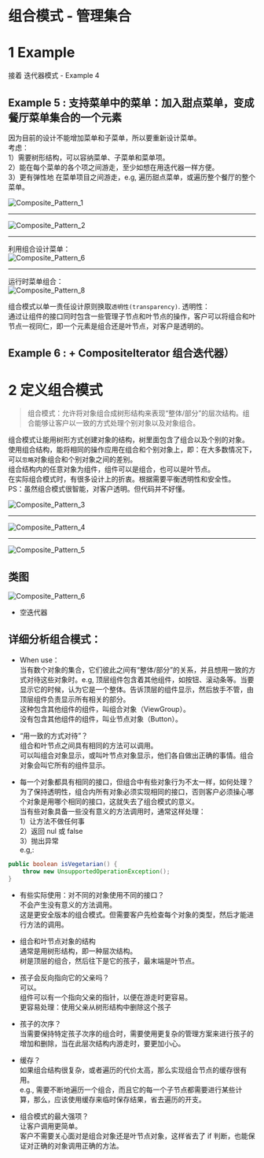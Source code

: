 # 组合模式 - 管理集合

# 1 Example

接着 迭代器模式 - Example 4

## Example 5 : 支持菜单中的菜单：加入甜点菜单，变成餐厅菜单集合的一个元素

因为目前的设计不能增加菜单和子菜单，所以要重新设计菜单。  
考虑：  
1）需要树形结构，可以容纳菜单、子菜单和菜单项。  
2）能在每个菜单的各个项之间游走，至少如想在用迭代器一样方便。  
3）更有弹性地 在菜单项目之间游走，e.g, 遍历甜点菜单，或遍历整个餐厅的整个菜单。

![Composite_Pattern_1](https://yingvickycao.github.io/img/Composite_Pattern_1.png)

---

![Composite_Pattern_2](https://yingvickycao.github.io/img/Composite_Pattern_2.png)

---

利用组合设计菜单：  
![Composite_Pattern_6 ](https://yingvickycao.github.io/img/Composite_Pattern_6.png)

---

运行时菜单组合：  
![Composite_Pattern_8](https://yingvickycao.github.io/img/Composite_Pattern_8.png)

组合模式以单一责任设计原则换取`透明性(transparency)`.
透明性：  
通过让组件的接口同时包含一些管理子节点和叶节点的操作，客户可以将组合和叶节点一视同仁，即一个元素是组合还是叶节点，对客户是透明的。

## Example 6 : + CompositeIterator 组合迭代器）

# 2 定义组合模式

> 组合模式：允许将对象组合成树形结构来表现“整体/部分”的层次结构。组合能够让客户以一致的方式处理个别对象以及对象组合。

组合模式让能用树形方式创建对象的结构，树里面包含了组合以及个别的对象。  
使用组合结构，能将相同的操作应用在组合和个别对象上，即：在大多数情况下，可以`忽略`对象组合和个别对象之间的差别。  
组合结构内的任意对象为组件，组件可以是组合，也可以是叶节点。  
在实际组合模式时，有很多设计上的折衷。根据需要平衡透明性和安全性。  
PS：虽然组合模式很智能，对客户透明。但代码并不好懂。

![Composite_Pattern_3](https://yingvickycao.github.io/img/Composite_Pattern_3.png)

---

![Composite_Pattern_4 ](https://yingvickycao.github.io/img/Composite_Pattern_4.png)

---

![Composite_Pattern_5 ](https://yingvickycao.github.io/img/Composite_Pattern_5.png)

## 类图

![Composite_Pattern_6 ](https://yingvickycao.github.io/img/Composite_Pattern_6.png)

- 空迭代器

## 详细分析组合模式：

- When use：  
  当有数个对象的集合，它们彼此之间有“整体/部分”的关系，并且想用一致的方式对待这些对象时。e.g, 顶层组件包含着其他组件，如按钮、滚动条等。当要显示它的时候，认为它是一个整体。告诉顶层的组件显示，然后放手不管，由顶层组件负责显示所有相关的部分。  
  这种包含其他组件的组件，叫组合对象（ViewGroup）。  
  没有包含其他组件的组件，叫业节点对象（Button）。

- “用一致的方式对待”？  
  组合和叶节点之间具有相同的方法可以调用。  
  可以叫组合对象显示，或叫叶节点对象显示，他们各自做出正确的事情。组合对象会叫它所有的组件显示。

- 每一个对象都具有相同的接口，但组合中有些对象行为不太一样，如何处理？  
  为了保持透明性，组合内所有对象必须实现相同的接口，否则客户必须操心哪个对象是用哪个相同的接口，这就失去了组合模式的意义。  
  当有些对象具备一些没有意义的方法调用时，通常这样处理：  
  1）让方法不做任何事  
  2）返回 nul 或 false  
  3）抛出异常  
  e.g,:

```java
public boolean isVegetarian() {
    throw new UnsupportedOperationException();
}
```

- 有些实际使用：对不同的对象使用不同的接口？  
  不会产生没有意义的方法调用。  
  这是更安全版本的组合模式。但需要客户先检查每个对象的类型，然后才能进行方法的调用。

- 组合和叶节点对象的结构  
  通常是用树形结构，即一种层次结构。  
  树是顶层的组合，然后往下是它的孩子，最末端是叶节点。

- 孩子会反向指向它的父亲吗？  
  可以。  
  组件可以有一个指向父亲的指针，以便在游走时更容易。  
  更容易处理：使用父亲从树形结构中删除这个孩子

- 孩子的次序？  
  当需要保持特定孩子次序的组合时，需要使用更复杂的管理方案来进行孩子的增加和删除，当在此层次结构内游走时，要更加小心。

- 缓存？  
  如果组合结构很复杂，或者遍历的代价太高，那么实现组合节点的缓存很有用。  
  e.g., 需要不断地遍历一个组合，而且它的每一个子节点都需要进行某些计算，那么，应该使用缓存来临时保存结果，省去遍历的开支。

- 组合模式的最大强项？  
  让客户调用更简单。  
  客户不需要关心面对是组合对象还是叶节点对象，这样省去了 if 判断，也能保证对正确的对象调用正确的方法。
